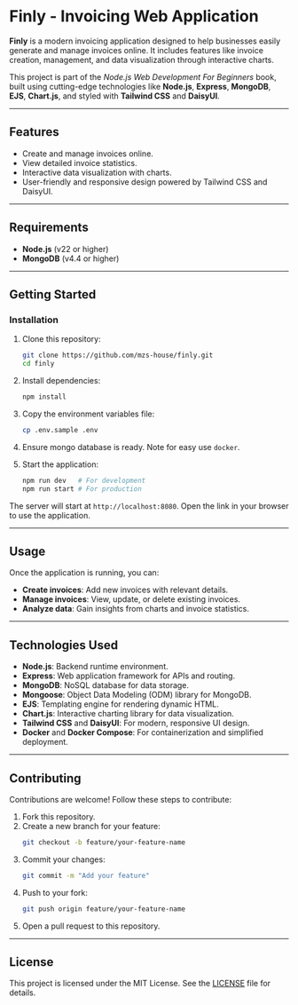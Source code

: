 # **Finly - Invoicing Web Application**  

**Finly** is a modern invoicing application designed to help businesses easily generate and manage invoices online. It includes features like invoice creation, management, and data visualization through interactive charts.  

This project is part of the _Node.js Web Development For Beginners_ book, built using cutting-edge technologies like **Node.js**, **Express**, **MongoDB**, **EJS**, **Chart.js**, and styled with **Tailwind CSS** and **DaisyUI**.  

---

## **Features**  
- Create and manage invoices online.  
- View detailed invoice statistics.  
- Interactive data visualization with charts.  
- User-friendly and responsive design powered by Tailwind CSS and DaisyUI.  

---

## **Requirements**  
- **Node.js** (v22 or higher)  
- **MongoDB** (v4.4 or higher)  

---

## **Getting Started**  

### **Installation**  

1. Clone this repository:  
   ```bash  
   git clone https://github.com/mzs-house/finly.git  
   cd finly  
   ```  

2. Install dependencies:  
   ```bash  
   npm install  
   ```  

3. Copy the environment variables file:  
   ```bash  
   cp .env.sample .env  
   ```  

4. Ensure mongo database is ready. Note for easy use `docker`.

5. Start the application:  
   ```bash  
   npm run dev   # For development  
   npm run start # For production  
   ```  

The server will start at `http://localhost:8080`. Open the link in your browser to use the application.  

---

## **Usage**  

Once the application is running, you can:  
- **Create invoices**: Add new invoices with relevant details.  
- **Manage invoices**: View, update, or delete existing invoices.  
- **Analyze data**: Gain insights from charts and invoice statistics.  

---

## **Technologies Used**  
- **Node.js**: Backend runtime environment.  
- **Express**: Web application framework for APIs and routing.  
- **MongoDB**: NoSQL database for data storage.  
- **Mongoose**: Object Data Modeling (ODM) library for MongoDB.  
- **EJS**: Templating engine for rendering dynamic HTML.  
- **Chart.js**: Interactive charting library for data visualization.  
- **Tailwind CSS** and **DaisyUI**: For modern, responsive UI design.  
- **Docker** and **Docker Compose**: For containerization and simplified deployment.

---

## **Contributing**  

Contributions are welcome! Follow these steps to contribute:  
1. Fork this repository.  
2. Create a new branch for your feature:  
   ```bash  
   git checkout -b feature/your-feature-name  
   ```  
3. Commit your changes:  
   ```bash  
   git commit -m "Add your feature"  
   ```  
4. Push to your fork:  
   ```bash  
   git push origin feature/your-feature-name  
   ```  
5. Open a pull request to this repository.  

---

## **License**  
This project is licensed under the MIT License. See the [LICENSE](LICENSE) file for details. 